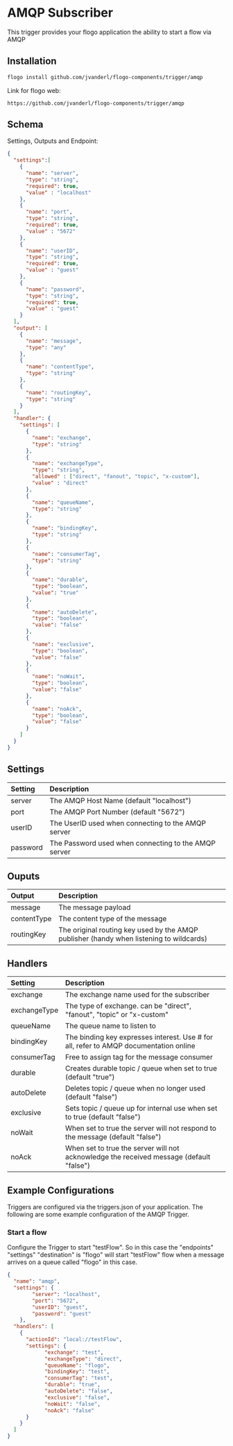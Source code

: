 # AMQP Subscriber
This trigger provides your flogo application the ability to start a flow via AMQP


## Installation

```bash
flogo install github.com/jvanderl/flogo-components/trigger/amqp
```
Link for flogo web:
```
https://github.com/jvanderl/flogo-components/trigger/amqp
```

## Schema
Settings, Outputs and Endpoint:

```json
{
  "settings":[
    {
      "name": "server",
      "type": "string",
      "required": true,
      "value" : "localhost"
    },
    {
      "name": "port",
      "type": "string",
      "required": true,
      "value" : "5672"
    },
    {
      "name": "userID",
      "type": "string",
      "required": true,
      "value" : "guest"
    },
    {
      "name": "password",
      "type": "string",
      "required": true,
      "value" : "guest"
    }
  ],
  "output": [
    {
      "name": "message",
      "type": "any"
    },
    {
      "name": "contentType",
      "type": "string"
    },
    {
      "name": "routingKey",
      "type": "string"
    }
  ],
  "handler": {
    "settings": [
      {
        "name": "exchange",
        "type": "string"
      },
      {
        "name": "exchangeType",
        "type": "string",
        "allowed" : ["direct", "fanout", "topic", "x-custom"],
        "value" : "direct"
      },
      {
        "name": "queueName",
        "type": "string"
      },
      {
        "name": "bindingKey",
        "type": "string"
      },
      {
        "name": "consumerTag",
        "type": "string"
      },
      {
        "name": "durable",
        "type": "boolean",
        "value": "true"
      },
      {
        "name": "autoDelete",
        "type": "boolean",
        "value": "false"
      },
      {
        "name": "exclusive",
        "type": "boolean",
        "value": "false"
      },
      {
        "name": "noWait",
        "type": "boolean",
        "value": "false"
      },
      {
        "name": "noAck",
        "type": "boolean",
        "value": "false"
      }
    ]
  }
}
```
## Settings
| Setting   | Description    |
|:----------|:---------------|
| server      | The AMQP Host Name (default "localhost") |
| port        | The AMQP Port Number (default "5672") |         
| userID      | The UserID used when connecting to the AMQP server |
| password    | The Password used when connecting to the AMQP server |

## Ouputs
| Output   | Description    |
|:----------|:---------------|
| message   | The message payload |
| contentType | The content type of the message |
| routingKey   | The original routing key used by the AMQP publisher (handy when listening to wildcards) |

## Handlers
| Setting   | Description    |
|:----------|:---------------|
| exchange | The exchange name used for the subscriber |
| exchangeType | The type of exchange. can be "direct", "fanout", "topic" or "x-custom" |
| queueName | The queue name to listen to |
| bindingKey | The binding key expresses interest. Use # for all, refer to AMQP documentation online |
| consumerTag | Free to assign tag for the message consumer |
| durable     | Creates durable topic / queue when set to true (default "true") |
| autoDelete  | Deletes topic / queue when no longer used (default "false") |
| exclusive   | Sets topic / queue up for internal use when set to true (default "false") |
| noWait      | When set to true the server will not respond to the message (default "false") |
| noAck      | When set to true the server will not acknowledge the received message (default "false") |


## Example Configurations

Triggers are configured via the triggers.json of your application. The following are some example configuration of the AMQP Trigger.

### Start a flow
Configure the Trigger to start "testFlow". So in this case the "endpoints" "settings" "destination" is "flogo" will start "testFlow" flow when a message arrives on a queue called "flogo" in this case.

```json
{
  "name": "amqp",
  "settings": {
        "server": "localhost",
        "port": "5672",
        "userID": "guest",
        "password": "guest"
    },
  "handlers": [
    {
      "actionId": "local://testFlow",
      "settings": {
            "exchange": "test",
            "exchangeType": "direct",
            "queueName": "flogo",
            "bindingKey": "test",
            "consumerTag": "test",
            "durable": "true",
            "autoDelete": "false",
            "exclusive": "false",
            "noWait": "false",
            "noAck": "false"
      }
    }
  ]
}
```
